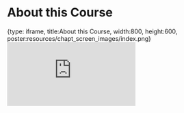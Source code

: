 # About this Course
 
{type: iframe, title:About this Course, width:800, height:600, poster:resources/chapt_screen_images/index.png}
![](http://hutchdatascience.org/Cancer_Clinical_Informatics/no_toc/index.html)
 

 
